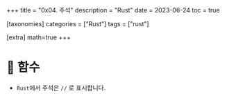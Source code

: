 +++
title = "0x04. 주석"
description = "Rust"
date = 2023-06-24
toc = true

[taxonomies]
categories = ["Rust"]
tags = ["rust"]

[extra]
math=true
+++

# 🤔 함수
- `Rust`에서 <txtylw>주석</txtylw>은 `//` 로 표시합니다.
